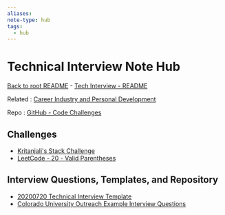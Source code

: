 ```yaml
---
aliases: 
note-type: hub
tags:
  - hub
---
```


# Technical Interview Note Hub

[Back to root README](../README.md) - [Tech Interview - README](./README.md)

Related : [Career Industry and Personal Development](../4-hub-notes-🚉/Career%20Industry%20and%20Personal%20Development.md)

Repo : [GitHub - Code Challenges](https://github.com/matt2ology/technical-notes-code-challenges)

## Challenges

- [Kritanjali's Stack Challenge](Kritanjali's%20Stack%20Challenge.md)
- [LeetCode - 20 - Valid Parentheses](LeetCode%20-%2020%20-%20Valid%20Parentheses.md)

## Interview Questions, Templates, and Repository

- [20200720 Technical Interview Template](Interview%20Questions%20Templates%20and%20Repository/20200720%20Technical%20Interview%20Template.md)
- [Colorado University Outreach Example Interview Questions](Interview%20Questions%20Templates%20and%20Repository/Colorado%20University%20Outreach%20Example%20Interview%20Questions.md)
